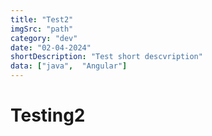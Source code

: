 ```yaml
---
title: "Test2"
imgSrc: "path"
category: "dev"
date: "02-04-2024"
shortDescription: "Test short descvription"
data: ["java",  "Angular"]
---
```


# Testing2